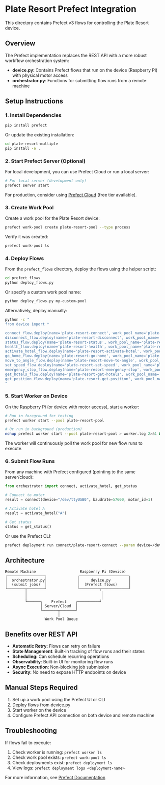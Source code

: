 # Plate Resort Prefect Integration

This directory contains Prefect v3 flows for controlling the Plate Resort device.

## Overview

The Prefect implementation replaces the REST API with a more robust workflow orchestration system:

- **device.py**: Contains Prefect flows that run on the device (Raspberry Pi) with physical motor access
- **orchestrator.py**: Functions for submitting flow runs from a remote machine

## Setup Instructions

### 1. Install Dependencies

```bash
pip install prefect
```

Or update the existing installation:

```bash
cd plate-resort-multiple
pip install -e .
```

### 2. Start Prefect Server (Optional)

For local development, you can use Prefect Cloud or run a local server:

```bash
# For local server (development only)
prefect server start
```

For production, consider using [Prefect Cloud](https://www.prefect.io/cloud) (free tier available).

### 3. Create Work Pool

Create a work pool for the Plate Resort device:

```bash
prefect work-pool create plate-resort-pool --type process
```

Verify it was created:

```bash
prefect work-pool ls
```

### 4. Deploy Flows

From the `prefect_flows` directory, deploy the flows using the helper script:

```bash
cd prefect_flows
python deploy_flows.py
```

Or specify a custom work pool name:

```bash
python deploy_flows.py my-custom-pool
```

Alternatively, deploy manually:

```bash
python -c "
from device import *

connect_flow.deploy(name='plate-resort-connect', work_pool_name='plate-resort-pool')
disconnect_flow.deploy(name='plate-resort-disconnect', work_pool_name='plate-resort-pool')
status_flow.deploy(name='plate-resort-status', work_pool_name='plate-resort-pool')
health_flow.deploy(name='plate-resort-health', work_pool_name='plate-resort-pool')
activate_hotel_flow.deploy(name='plate-resort-activate-hotel', work_pool_name='plate-resort-pool')
go_home_flow.deploy(name='plate-resort-go-home', work_pool_name='plate-resort-pool')
move_to_angle_flow.deploy(name='plate-resort-move-to-angle', work_pool_name='plate-resort-pool')
set_speed_flow.deploy(name='plate-resort-set-speed', work_pool_name='plate-resort-pool')
emergency_stop_flow.deploy(name='plate-resort-emergency-stop', work_pool_name='plate-resort-pool')
get_hotels_flow.deploy(name='plate-resort-get-hotels', work_pool_name='plate-resort-pool')
get_position_flow.deploy(name='plate-resort-get-position', work_pool_name='plate-resort-pool')
"
```

### 5. Start Worker on Device

On the Raspberry Pi (or device with motor access), start a worker:

```bash
# Run in foreground for testing
prefect worker start --pool plate-resort-pool

# Or run in background (production)
nohup prefect worker start --pool plate-resort-pool > worker.log 2>&1 &
```

The worker will continuously poll the work pool for new flow runs to execute.

### 6. Submit Flow Runs

From any machine with Prefect configured (pointing to the same server/cloud):

```python
from orchestrator import connect, activate_hotel, get_status

# Connect to motor
result = connect(device="/dev/ttyUSB0", baudrate=57600, motor_id=1)

# Activate hotel A
result = activate_hotel("A")

# Get status
status = get_status()
```

Or use the Prefect CLI:

```bash
prefect deployment run connect/plate-resort-connect --param device=/dev/ttyUSB0
```

## Architecture

```
Remote Machine                    Raspberry Pi (Device)
┌─────────────────┐              ┌──────────────────────┐
│  orchestrator.py│              │     device.py        │
│  (submit jobs)  │              │  (Prefect flows)     │
└────────┬────────┘              └─────────┬────────────┘
         │                                  │
         │                                  │
         └──────┐    Prefect    ┌──────────┘
                │ Server/Cloud  │
                └───────┬───────┘
                        │
                  Work Pool Queue
```

## Benefits over REST API

- **Automatic Retry**: Flows can retry on failure
- **State Management**: Built-in tracking of flow runs and their states
- **Scheduling**: Can schedule recurring operations
- **Observability**: Built-in UI for monitoring flow runs
- **Async Execution**: Non-blocking job submission
- **Security**: No need to expose HTTP endpoints on device

## Manual Steps Required

1. Set up a work pool using the Prefect UI or CLI
2. Deploy flows from device.py
3. Start worker on the device
4. Configure Prefect API connection on both device and remote machine

## Troubleshooting

If flows fail to execute:

1. Check worker is running: `prefect worker ls`
2. Check work pool exists: `prefect work-pool ls`
3. Check deployments exist: `prefect deployment ls`
4. View logs: `prefect deployment logs <deployment-name>`

For more information, see [Prefect Documentation](https://docs.prefect.io/).
